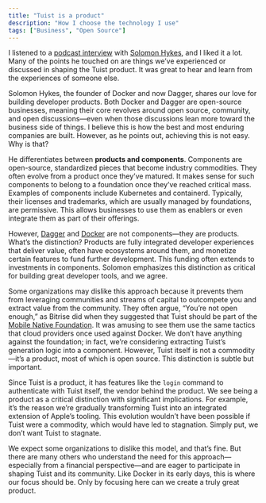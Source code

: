 ```yaml
---
title: "Tuist is a product"
description: "How I choose the technology I use"
tags: ["Business", "Open Source"]
---
```


I listened to a [podcast interview](https://www.emilyomier.com/podcast/applying-the-lessons-from-docker-with-solomon-hykes) with [Solomon Hykes](https://fr.wikipedia.org/wiki/Solomon_Hykes), and I liked it a lot. Many of the points he touched on are things we’ve experienced or discussed in shaping the Tuist product. It was great to hear and learn from the experiences of someone else.

Solomon Hykes, the founder of Docker and now Dagger, shares our love for building developer products. Both Docker and Dagger are open-source businesses, meaning their core revolves around open source, community, and open discussions—even when those discussions lean more toward the business side of things. I believe this is how the best and most enduring companies are built. However, as he points out, achieving this is not easy. Why is that?

He differentiates between **products and components**. Components are open-source, standardized pieces that become industry commodities. They often evolve from a product once they’ve matured. It makes sense for such components to belong to a foundation once they’ve reached critical mass. Examples of components include Kubernetes and containerd. Typically, their licenses and trademarks, which are usually managed by foundations, are permissive. This allows businesses to use them as enablers or even integrate them as part of their offerings.

However, [Dagger](https://dagger.io/) and [Docker](https://www.docker.com/) are not components—they are products. What’s the distinction? Products are fully integrated developer experiences that deliver value, often have ecosystems around them, and monetize certain features to fund further development. This funding often extends to investments in components. Solomon emphasizes this distinction as critical for building great developer tools, and we agree.

Some organizations may dislike this approach because it prevents them from leveraging communities and streams of capital to outcompete you and extract value from the community. They often argue, “You’re not open enough,” as Bitrise did when they suggested that Tuist should be part of the [Mobile Native Foundation](https://github.com/MobileNativeFoundation). It was amusing to see them use the same tactics that cloud providers once used against Docker. We don’t have anything against the foundation; in fact, we’re considering extracting Tuist’s generation logic into a component. However, Tuist itself is not a commodity—it’s a product, most of which is open source. This distinction is subtle but important.

Since Tuist is a product, it has features like the `login` command to authenticate with Tuist itself, the vendor behind the product. We see being a product as a critical distinction with significant implications. For example, it’s the reason we’re gradually transforming Tuist into an integrated extension of Apple’s tooling. This evolution wouldn’t have been possible if Tuist were a commodity, which would have led to stagnation. Simply put, we don’t want Tuist to stagnate.

We expect some organizations to dislike this model, and that’s fine. But there are many others who understand the need for this approach—especially from a financial perspective—and are eager to participate in shaping Tuist and its community. Like Docker in its early days, this is where our focus should be. Only by focusing here can we create a truly great product.
